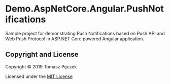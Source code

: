 # Demo.AspNetCore.Angular.PushNotifications

Sample project for demonstrating Push Notifications based on Push API and Web Push Protocol in ASP.NET Core powered Angular application.

## Copyright and License

Copyright © 2019 Tomasz Pęczek

Licensed under the [MIT License](https://github.com/tpeczek/Demo.AspNetCore.Angular.PushNotifications/blob/master/LICENSE.md)